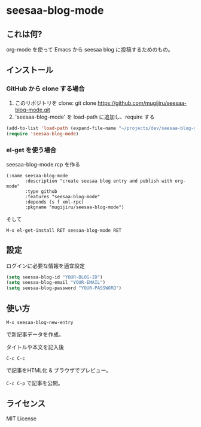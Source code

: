 # seesaa-blog-mode

## これは何?

org-mode を使って Emacs から seesaa blog に投稿するためのもの。

## インストール

### GitHub から clone する場合 ###

1. このリポジトリを clone: git clone https://github.com/mugijiru/seesaa-blog-mode.git
2. 'seesaa-blog-mode' を load-path に追加し、require する

```lisp
(add-to-list 'load-path (expand-file-name "~/projects/dev/seesaa-blog-mode/"))
(require 'seesaa-blog-mode)
```

### el-get を使う場合 ###

seesaa-blog-mode.rcp を作る

```lisp:seesaa-blog-mode.rcp
(:name seesaa-blog-mode
       :description "create seesaa blog entry and publish with org-mode"
       :type github
       :features "seesaa-blog-mode"
       :depends (s f xml-rpc)
       :pkgname "mugijiru/seesaa-blog-mode")
```

そして

`M-x el-get-install RET seesaa-blog-mode RET`

## 設定

ログインに必要な情報を適宜設定

```lisp
(setq seesaa-blog-id "YOUR-BLOG-ID")
(setq seesaa-blog-email "YOUR-EMAIL")
(setq seesaa-blog-password "YOUR-PASSWORD")
```

## 使い方


`M-x seesaa-blog-new-entry`

で新記事データを作成。

タイトルや本文を記入後

`C-c C-c`

で記事をHTML化 & ブラウザでプレビュー。

`C-c C-p` で記事を公開。

## ライセンス

MIT License
